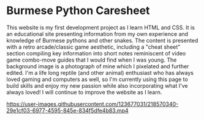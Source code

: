# Burmese Python Caresheet
This website is my first development project as I learn HTML and CSS. It is an educational site presenting information from my own experience and knowledge of Burmese pythons and other snakes. The content is presented with a retro arcade/classic game aesthetic, including a "cheat sheet" section compiling key information into short notes reminiscent of video game combo-move guides that I would find when I was young. The background image is a photograph of mine which I pixelated and further edited. I'm a life long reptile (and other animal) enthusiast who has always loved gaming and computers as well, so I'm currently using this page to build skills and enjoy my new passion while also incorporating what I've always loved! I will continue to improve the website as I learn.





https://user-images.githubusercontent.com/123677031/218570340-29e1cf03-6977-4595-845e-834f5dfe4b83.mp4





